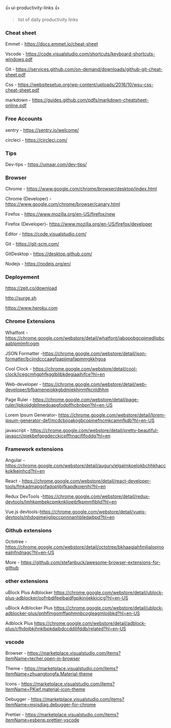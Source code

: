 :+1: ui-productivity-links :+1:

> list of daily productivity links

### Cheat sheet

Emmet - https://docs.emmet.io/cheat-sheet

Vscode - https://code.visualstudio.com/shortcuts/keyboard-shortcuts-windows.pdf

Git - https://services.github.com/on-demand/downloads/github-git-cheat-sheet.pdf

Css -
https://websitesetup.org/wp-content/uploads/2016/10/wsu-css-cheat-sheet.pdf

markdown - https://guides.github.com/pdfs/markdown-cheatsheet-online.pdf

### Free Accounts

sentry - https://sentry.io/welcome/

circleci - https://circleci.com/

### Tips

Dev-tips - https://umaar.com/dev-tips/

### Browser

Chrome - https://www.google.com/chrome/browser/desktop/index.html

Chrome (Developer) - https://www.google.com/chrome/browser/canary.html

Firefox - https://www.mozilla.org/en-US/firefox/new

Firefox (Developer)- https://www.mozilla.org/en-US/firefox/developer

Editor - https://code.visualstudio.com/

Git - https://git-scm.com/

GitDesktop - https://desktop.github.com/

Nodejs - https://nodejs.org/en/

### Deployement

https://zeit.co/download

http://surge.sh

https://www.heroku.com

### Chrome Extensions

Whatfont -https://chrome.google.com/webstore/detail/whatfont/jabopobgcpjmedljpbcaablpmlmfcogm

JSON Formatter -https://chrome.google.com/webstore/detail/json-formatter/bcjindcccaagfpapjjmafapmmgkkhgoa

Cool Clock - https://chrome.google.com/webstore/detail/cool-clock/icegcmhgphfkgglbljbkdegiaaihifce?hl=en

Web-developer - https://chrome.google.com/webstore/detail/web-developer/bfbameneiokkgbdmiekhjnmfkcnldhhm

Page Ruler - https://chrome.google.com/webstore/detail/page-ruler/jlpkojjdgbllmedoapgfodplfhcbnbpn?hl=en-US

Lorem Ipsum Generator- https://chrome.google.com/webstore/detail/lorem-ipsum-generator-def/mcdcbjjoakogbcopinefncmkcamnfkdb?hl=en-US

javascript - https://chrome.google.com/webstore/detail/pretty-beautiful-javascri/piekbefgpgdecckjcpffhnacjflfoddg?hl=en

### Framework extensions

Angular - https://chrome.google.com/webstore/detail/augury/elgalmkoelokbchhkhacckoklkejnhcd?hl=en

React - https://chrome.google.com/webstore/detail/react-developer-tools/fmkadmapgofadopljbjfkapdkoienihi?hl=en

Redux DevTools -https://chrome.google.com/webstore/detail/redux-devtools/lmhkpmbekcpmknklioeibfkpmmfibljd?hl=en

Vue.js devtools-https://chrome.google.com/webstore/detail/vuejs-devtools/nhdogjmejiglipccpnnnanhbledajbpd?hl=en

### Github extensions

Octotree -
https://chrome.google.com/webstore/detail/octotree/bkhaagjahfmjljalopjnoealnfndnagc?hl=en-US

More - https://github.com/stefanbuck/awesome-browser-extensions-for-github

### other extensions

uBlock Plus Adblocker https://chrome.google.com/webstore/detail/ublock-plus-adblocker/oofnbdifeelbaidfgpikinijekkjcicg?hl=en-US

uBlock Adblocker Plus https://chrome.google.com/webstore/detail/ublock-adblocker-plus/pnhflmgomffaphmnbcogleagmloijbkd?hl=en-US

Adblock Plus https://chrome.google.com/webstore/detail/adblock-plus/cfhdojbkjhnklbpkdaibdccddilifddb/related?hl=en-US

### vscode 

Browser - https://marketplace.visualstudio.com/items?itemName=techer.open-in-browser

Theme - https://marketplace.visualstudio.com/items?itemName=zhuangtongfa.Material-theme

Icons - https://marketplace.visualstudio.com/items?itemName=PKief.material-icon-theme

Debugger - https://marketplace.visualstudio.com/items?itemName=msjsdiag.debugger-for-chrome

Prettier - https://marketplace.visualstudio.com/items?itemName=esbenp.prettier-vscode

